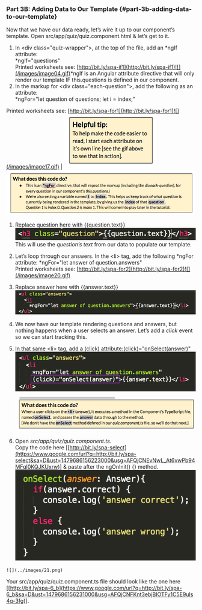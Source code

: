 ### Part 3B: Adding Data to Our Template {#part-3b-adding-data-to-our-template}

Now that we have our data ready, let’s wire it up to our component’s template. Open src/app/quiz/quiz.component.html &amp; let’s get to it.

1.  In <span class="ref">&lt;div class=&quot;quiz-wrapper&quot;&gt;</span>, at the top of the file, add an <span class="ref">*ngIf</span> attribute:<br><span class="new">*ngIf=&quot;questions&quot;</span><br>Printed worksheets see: [http://bit.ly/spa-if1](http://bit.ly/spa-if1)![](/images/image04.gif)<span class="ref">*ngIf</span> is an Angular attribute directive that will only render our template IF <span class="ref">this.questions</span> is defined in our component.
2.  In the markup for <span class="ref">&lt;div class=&quot;each-question&quot;&gt;</span>, add the following as an attribute:<br><span class="new">*ngFor=&quot;let question of questions; let i = index;&quot;</span>

  Printed worksheets see: [http://bit.ly/spa-for1](http://bit.ly/spa-for1)![](/images/image17.gif) | 
  ![](../images/19.png)
  ![](../images/32.png)
1.  Replace  <span class="ref">question</span> here  with <span class="new">{{question.text}}</span>![](/images/image02.png)This will use the *question’s text* from our data to populate our template.
2.  Let’s loop through our answers. In the <span class="ref">&lt;li&gt;</span> tag, add the following <span class="ref">*ngFor</span> attribute: <span class="new">*ngFor=&quot;let answer of question.answers&quot;</span><br>Printed worksheets see: [http://bit.ly/spa-for2](http://bit.ly/spa-for2)![](/images/image20.gif)
3.  Replace <span class="ref">answer here</span> with <span class="new">{{answer.text}}</span>![](/images/image26.png)
4.  We now have our template rendering questions and answers, but nothing happens when a user selects an answer. Let’s add a *click* event so we can start tracking this.

  1.  In that same <span class="ref">&lt;li&gt;</span> tag, add a <span class="ref">(click)</span> attribute:<span class="new">(click)=&quot;onSelect(answer)&quot;</span><br> 
      ![](/images/image46.png)

      ![](../images/20.png)

   1.  Open *src/app/quiz/quiz.component.ts*. <br>Copy the code here [[http://bit.ly/spa-select](https://www.google.com/url?q=http://bit.ly/spa-select&sa=D&ust=1479686156223000&usg=AFQjCNEvNwL_At6vwPb94MFqI0KQJKUxrw)] &amp; paste after the <span class="ref">ngOnInit() {}</span> method.![](/images/image03.png)

    ![](../images/21.png)

Your src/app/quiz/quiz.component.ts file should look like the one here [[http://bit.ly/spa-6_b](https://www.google.com/url?q=http://bit.ly/spa-6_b&sa=D&ust=1479686156231000&usg=AFQjCNFKnt3ebjBIOTFy1C5E9uIs4q-3fg)].